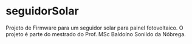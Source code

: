 # seguidorSolar
Projeto de Firmware para um seguidor solar para painel fotovoltaico. O projeto é parte do mestrado do Prof. MSc Baldoíno Sonildo da Nóbrega.

